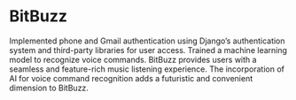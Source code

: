 # BitBuzz
Implemented phone and Gmail authentication using Django’s authentication system and third-party libraries for user access. Trained a machine learning model to recognize voice commands. BitBuzz provides users with a seamless and feature-rich music listening experience. The incorporation of AI for voice command recognition adds a futuristic and convenient dimension to BitBuzz. 
